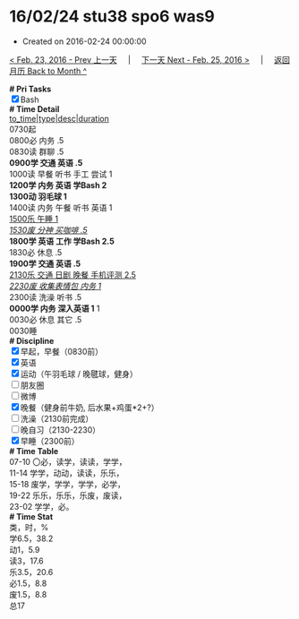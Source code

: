 # 16/02/24 stu38 spo6 was9

- Created on 2016-02-24 00:00:00

[< Feb. 23, 2016 - Prev 上一天](/lifelogs/2016/02/d23.md) &nbsp; &nbsp; | &nbsp; &nbsp; [下一天 Next - Feb. 25, 2016 >](/lifelogs/2016/02/d25.md) &nbsp; &nbsp; |  &nbsp; &nbsp; [返回月历 Back to Month ^](/lifelogs/2016/02/index.md)
<br/><div><b># Pri Tasks</b></div><div><input checked="true" type="checkbox"/>Bash</div><div><b># Time Detail</b></div><div><u>to_time|type|desc|duration</u></div><div>0730起</div><div>0800必 内务 .5</div><div>0830读 群聊 .5</div><div><b>0900学 交通 英语 .5</b></div><div>1000读 早餐 听书 手工 尝试 1</div><div><b>1200学 内务 英语 学Bash 2</b></div><div><b>1300动 羽毛球 1</b></div><div>1400读 内务 午餐 听书 英语 1</div><div><u>1500乐 午睡 1</u></div><div><u><i>1530废 分神 买咖啡 .5</i></u></div><div><b>1800学 英语 工作 学Bash 2.5</b></div><div>1830必 休息 .5</div><div><b>1900学 交通 英语 .5</b></div><div><u>2130乐 交通 日剧 晚餐 手机评测 2.5</u></div><div><u><i>2230废 收集表情包 内务 1</i></u></div><div>2300读 洗澡 听书 .5</div><div><b>0000学 内务 深入英语 1</b> 1</div><div>0030必 休息 其它 .5</div><div>0030睡</div><div><b># Discipline</b></div><div><input checked="true" type="checkbox"/>早起，早餐（0830前）</div><div><input checked="true" type="checkbox"/>英语</div><div><input checked="true" type="checkbox"/>运动（午羽毛球 / 晚毽球，健身）</div><div><input type="checkbox"/>朋友圈</div><div><input type="checkbox"/>微博</div><div><input checked="true" type="checkbox"/>晚餐（健身前牛奶, 后水果+鸡蛋*2+?）</div><div><input type="checkbox"/>洗澡（2130前完成）</div><div><input type="checkbox"/>晚自习（2130-2230）</div><div><input checked="true" type="checkbox"/>早睡（2300前）</div><div><b># Time Table</b></div><div>07-10 〇必，读学，读读，学学，</div><div>11-14 学学，动动，读读，乐乐，</div><div>15-18 废学，学学，学学，必学，</div><div>19-22 乐乐，乐乐，乐废，废读，</div><div>23-02 学学，必。</div><div><b># Time Stat</b></div><div>类，时，%</div><div>学6.5，38.2</div><div>动1，5.9</div><div>读3，17.6</div><div>乐3.5，20.6</div><div>必1.5，8.8</div><div>废1.5，8.8</div><div>总17</div>
